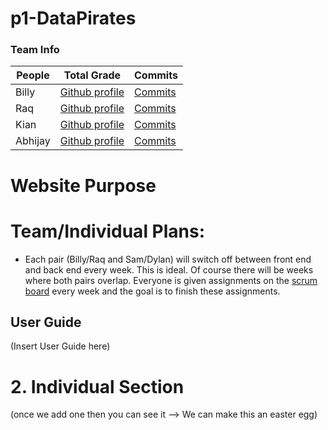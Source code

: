 # p1-DataPirates
### Team Info
People | Total Grade | Commits |
-------------  | -------------- | -------------- |
Billy  | [Github profile](https://github.com/BillyCherres) |[Commits](https://github.com/ChiefGuap/p1-DataPirates/commits?author=BillyCherres)| 
Raq   | [Github profile](https://github.com/ChiefGuap) |[Commits](https://github.com/ChiefGuap/p1-DataPirates/commits?author=ChiefGuap)| 
Kian   |[Github profile](https://github.com/samkoenig9) |[Commits](https://github.com/ChiefGuap/p1-DataPirates/commits?author=samkoenig9)| 
Abhijay   | [Github profile](https://github.com/dylanroman) |[Commits](https://github.com/ChiefGuap/p1-DataPirates/commits?author=dylanroman)| 

# Website Purpose

# Team/Individual Plans:
- Each pair (Billy/Raq and Sam/Dylan) will switch off between front end and back end every week. This is ideal. Of course there will be weeks where both pairs overlap. Everyone is given assignments on the [scrum board](https://github.com/ChiefGuap/p1-DataPirates/projects/1) every week and the goal is to finish these assignments.


## User Guide

(Insert User Guide here)



# 2. Individual Section

(once we add one then you can see it --> We can make this an easter egg)
